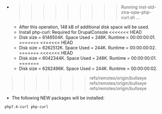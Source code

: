 * >>>>>>>>> Running inst-std-xtra-opw-php-curl.sh ...
  * After this operation, 148 kB of additional disk space will be used.
  * Install php-curl: Required for DrupalConsole
<<<<<<< HEAD
  * Disk size = 6146504K. Space Used = 248K. Runtime = 00:00:00:01.
=======
<<<<<<< HEAD
  * Disk size = 6262512K. Space Used = 244K. Runtime = 00:00:00:02.
=======
<<<<<<< HEAD
  * Disk size = 6042344K. Space Used = 248K. Runtime = 00:00:00:01.
=======
  * Disk size = 6262496K. Space Used = 244K. Runtime = 00:00:00:02.
>>>>>>> refs/remotes/origin/bullseye
>>>>>>> refs/remotes/origin/bullseye
>>>>>>> refs/remotes/origin/bullseye
  * The following NEW packages will be installed:
  ```bash
php7.4-curl php-curl
  ```
